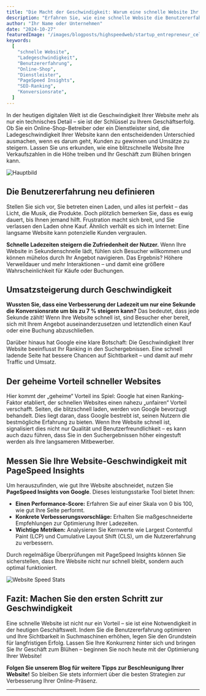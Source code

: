 ```yaml
---
title: "Die Macht der Geschwindigkeit: Warum eine schnelle Website Ihr Geschäft zum Blühen bringt"
description: "Erfahren Sie, wie eine schnelle Website die Benutzererfahrung verbessert und Ihre Verkaufszahlen steigern kann."
author: "Ihr Name oder Unternehmen"
date: "2024-10-27"
featuredImage: "/images/blogposts/highspeedweb/startup_entrepreneur_celebrating.jpg"
keywords:
  [
    "schnelle Website",
    "Ladegeschwindigkeit",
    "Benutzererfahrung",
    "Online-Shop",
    "Dienstleister",
    "PageSpeed Insights",
    "SEO-Ranking",
    "Konversionsrate",
  ]
---
```


In der heutigen digitalen Welt ist die Geschwindigkeit Ihrer Website mehr als nur ein technisches Detail – sie ist der Schlüssel zu Ihrem Geschäftserfolg. Ob Sie ein Online-Shop-Betreiber oder ein Dienstleister sind, die Ladegeschwindigkeit Ihrer Website kann den entscheidenden Unterschied ausmachen, wenn es darum geht, Kunden zu gewinnen und Umsätze zu steigern. Lassen Sie uns erkunden, wie eine blitzschnelle Website Ihre Verkaufszahlen in die Höhe treiben und Ihr Geschäft zum Blühen bringen kann.

![Hauptbild](/images/blogposts/highspeedweb/startup_entrepreneur_celebrating.jpg)

## Die Benutzererfahrung neu definieren

Stellen Sie sich vor, Sie betreten einen Laden, und alles ist perfekt – das Licht, die Musik, die Produkte. Doch plötzlich bemerken Sie, dass es ewig dauert, bis Ihnen jemand hilft. Frustration macht sich breit, und Sie verlassen den Laden ohne Kauf. Ähnlich verhält es sich im Internet: Eine langsame Website kann potenzielle Kunden vergraulen.

**Schnelle Ladezeiten steigern die Zufriedenheit der Nutzer.** Wenn Ihre Website in Sekundenschnelle lädt, fühlen sich Besucher willkommen und können mühelos durch Ihr Angebot navigieren. Das Ergebnis? Höhere Verweildauer und mehr Interaktionen – und damit eine größere Wahrscheinlichkeit für Käufe oder Buchungen.

## Umsatzsteigerung durch Geschwindigkeit

**Wussten Sie, dass eine Verbesserung der Ladezeit um nur eine Sekunde die Konversionsrate um bis zu 7 % steigern kann?** Das bedeutet, dass jede Sekunde zählt! Wenn Ihre Website schnell ist, sind Besucher eher bereit, sich mit Ihrem Angebot auseinanderzusetzen und letztendlich einen Kauf oder eine Buchung abzuschließen.

Darüber hinaus hat Google eine klare Botschaft: Die Geschwindigkeit Ihrer Website beeinflusst Ihr Ranking in den Suchergebnissen. Eine schnell ladende Seite hat bessere Chancen auf Sichtbarkeit – und damit auf mehr Traffic und Umsatz.

## Der geheime Vorteil schneller Websites

Hier kommt der „geheime“ Vorteil ins Spiel: Google hat einen Ranking-Faktor etabliert, der schnellen Websites einen nahezu „unfairen“ Vorteil verschafft. Seiten, die blitzschnell laden, werden von Google bevorzugt behandelt. Dies liegt daran, dass Google bestrebt ist, seinen Nutzern die bestmögliche Erfahrung zu bieten. Wenn Ihre Website schnell ist, signalisiert dies nicht nur Qualität und Benutzerfreundlichkeit – es kann auch dazu führen, dass Sie in den Suchergebnissen höher eingestuft werden als Ihre langsameren Mitbewerber.

## Messen Sie Ihre Website-Geschwindigkeit mit PageSpeed Insights

Um herauszufinden, wie gut Ihre Website abschneidet, nutzen Sie **PageSpeed Insights von Google**. Dieses leistungsstarke Tool bietet Ihnen:

- **Einen Performance-Score:** Erfahren Sie auf einer Skala von 0 bis 100, wie gut Ihre Seite performt.
- **Konkrete Verbesserungsvorschläge:** Erhalten Sie maßgeschneiderte Empfehlungen zur Optimierung Ihrer Ladezeiten.
- **Wichtige Metriken:** Analysieren Sie Kernwerte wie Largest Contentful Paint (LCP) und Cumulative Layout Shift (CLS), um die Nutzererfahrung zu verbessern.

Durch regelmäßige Überprüfungen mit PageSpeed Insights können Sie sicherstellen, dass Ihre Website nicht nur schnell bleibt, sondern auch optimal funktioniert.

![Website Speed Stats](/images/blogposts/highspeedweb/websitestats.jpg)

## Fazit: Machen Sie den ersten Schritt zur Geschwindigkeit

Eine schnelle Website ist nicht nur ein Vorteil – sie ist eine Notwendigkeit in der heutigen Geschäftswelt. Indem Sie die Benutzererfahrung optimieren und Ihre Sichtbarkeit in Suchmaschinen erhöhen, legen Sie den Grundstein für langfristigen Erfolg. Lassen Sie Ihre Konkurrenz hinter sich und bringen Sie Ihr Geschäft zum Blühen – beginnen Sie noch heute mit der Optimierung Ihrer Website!

**Folgen Sie unserem Blog für weitere Tipps zur Beschleunigung Ihrer Website!** So bleiben Sie stets informiert über die besten Strategien zur Verbesserung Ihrer Online-Präsenz.

---
